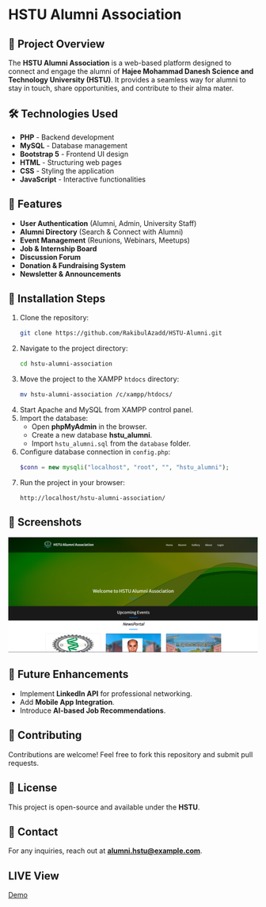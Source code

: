 # HSTU Alumni Association

## 🚀 Project Overview
The **HSTU Alumni Association** is a web-based platform designed to connect and engage the alumni of **Hajee Mohammad Danesh Science and Technology University (HSTU)**. It provides a seamless way for alumni to stay in touch, share opportunities, and contribute to their alma mater.

## 🛠️ Technologies Used
- **PHP** - Backend development
- **MySQL** - Database management
- **Bootstrap 5** - Frontend UI design
- **HTML** - Structuring web pages
- **CSS** - Styling the application
- **JavaScript** - Interactive functionalities

## 📌 Features
- **User Authentication** (Alumni, Admin, University Staff)
- **Alumni Directory** (Search & Connect with Alumni)
- **Event Management** (Reunions, Webinars, Meetups)
- **Job & Internship Board**
- **Discussion Forum**
- **Donation & Fundraising System**
- **Newsletter & Announcements**

## 🔧 Installation Steps
1. Clone the repository:
   ```sh
   git clone https://github.com/RakibulAzadd/HSTU-Alumni.git
   ```
2. Navigate to the project directory:
   ```sh
   cd hstu-alumni-association
   ```
3. Move the project to the XAMPP `htdocs` directory:
   ```sh
   mv hstu-alumni-association /c/xampp/htdocs/
   ```
4. Start Apache and MySQL from XAMPP control panel.
5. Import the database:
   - Open **phpMyAdmin** in the browser.
   - Create a new database **hstu_alumni**.
   - Import `hstu_alumni.sql` from the `database` folder.
6. Configure database connection in `config.php`:
   ```php
   $conn = new mysqli("localhost", "root", "", "hstu_alumni");
   ```
7. Run the project in your browser:
   ```
   http://localhost/hstu-alumni-association/
   ```

## 📸 Screenshots
![Dashboard Screenshot](ScreenShot/Dashboard.png)

## 🎯 Future Enhancements
- Implement **LinkedIn API** for professional networking.
- Add **Mobile App Integration**.
- Introduce **AI-based Job Recommendations**.

## 🤝 Contributing
Contributions are welcome! Feel free to fork this repository and submit pull requests.

## 📜 License
This project is open-source and available under the **HSTU**.

## 📩 Contact
For any inquiries, reach out at **alumni.hstu@example.com**.

## LIVE View
[Demo](http://hstualumni2024.infinityfreeapp.com/)
